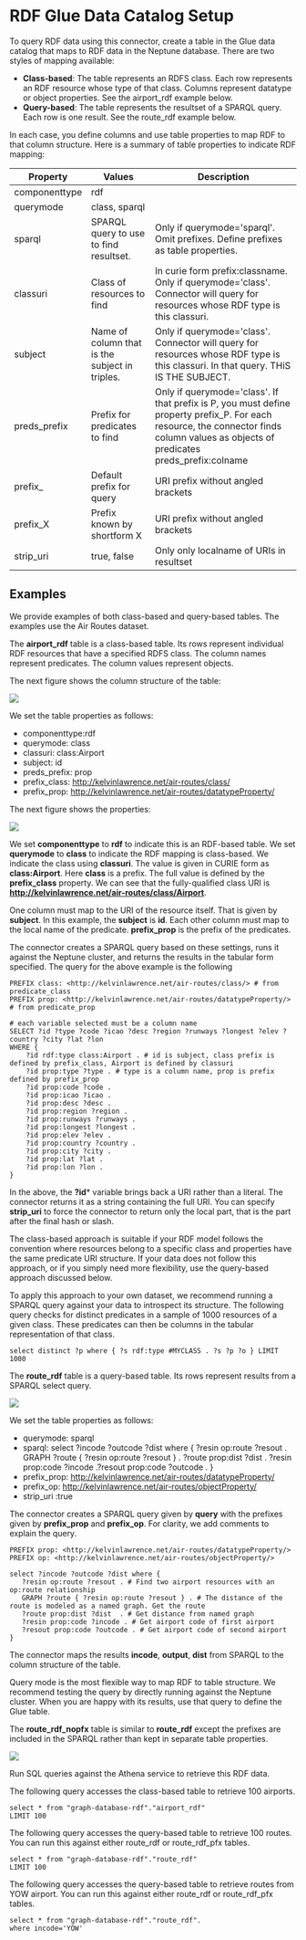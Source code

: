 # RDF Glue Data Catalog Setup

To query RDF data using this connector, create a table in the Glue data catalog that maps to RDF data in the Neptune database. There are two styles of mapping available:

- **Class-based**: The table represents an RDFS class. Each row represents an RDF resource whose type of that class. Columns represent datatype or object properties. See the airport_rdf example below.
- **Query-based**: The table represents the resultset of a SPARQL query. Each row is one result. See the route_rdf example below.

In each case, you define columns and use table properties to map RDF to that column structure. Here is a summary of table properties to indicate RDF mapping:

|Property|Values|Description|
|--------|------|-----------|
|componenttype|rdf||
|querymode|class, sparql||
|sparql|SPARQL query to use to find resultset.|Only if querymode='sparql'. Omit prefixes. Define prefixes as table properties.|
|classuri|Class of resources to find|In curie form prefix:classname. Only if querymode='class'. Connector will query for resources whose RDF type is this classuri.|
|subject|Name of column that is the subject in triples.|Only if querymode='class'. Connector will query for resources whose RDF type is this classuri. In that query. THiS IS THE SUBJECT.|
|preds_prefix|Prefix for predicates to find|Only if querymode='class'. If that prefix is P, you must define property prefix_P. For each resource, the connector finds column values as objects of predicates preds_prefix:colname|
|prefix_|Default prefix for query| URI prefix without angled brackets|
|prefix_X|Prefix known by shortform X| URI prefix without angled brackets|
|strip_uri|true, false|Only only localname of URIs in resultset|

## Examples
We provide examples of both class-based and query-based tables. The examples use the Air Routes dataset. 

The **airport_rdf** table is a class-based table. Its rows represent individual RDF resources that have a specified RDFS class. The column names represent predicates. The column values represent objects. 

The next figure shows the column structure of the table:

![](./assets/airportrdf_schema.png)

We set the table properties as follows:
- componenttype:rdf
- querymode: class
- classuri: class:Airport
- subject: id
- preds_prefix: prop
- prefix_class: http://kelvinlawrence.net/air-routes/class/
- prefix_prop: http://kelvinlawrence.net/air-routes/datatypeProperty/

The next figure shows the properties:

![](./assets/airportrdf_props.png)

We set **componenttype** to **rdf** to indicate this is an RDF-based table. We set **querymode** to **class** to indicate the RDF mapping is class-based. We indicate the class using **classuri**. The value is given in CURIE form as **class:Airport**. Here **class** is a prefix. The full value is defined by the **prefix_class** property. We can see that the fully-qualified class URI is **http://kelvinlawrence.net/air-routes/class/Airport**.

One column must map to the URI of the resource itself. That is given by **subject**. In this example, the **subject** is **id**. Each other column must map to the local name of the predicate. **prefix_prop** is the prefix of the predicates.

The connector creates a SPARQL query based on these settings, runs it against the Neptune cluster, and returns the results in the tabular form specified. The query for the above example is the following

```
PREFIX class: <http://kelvinlawrence.net/air-routes/class/> # from predicate_class
PREFIX prop: <http://kelvinlawrence.net/air-routes/datatypeProperty/> # from predicate_prop

# each variable selected must be a column name
SELECT ?id ?type ?code ?icao ?desc ?region ?runways ?longest ?elev ?country ?city ?lat ?lon
WHERE {
    ?id rdf:type class:Airport . # id is subject, class prefix is defined by prefix_class, Airport is defined by classuri
    ?id prop:type ?type . # type is a column name, prop is prefix defined by prefix_prop
    ?id prop:code ?code .
    ?id prop:icao ?icao .
    ?id prop:desc ?desc .
    ?id prop:region ?region .
    ?id prop:runways ?runways .
    ?id prop:longest ?longest .
    ?id prop:elev ?elev .
    ?id prop:country ?country .
    ?id prop:city ?city .
    ?id prop:lat ?lat .
    ?id prop:lon ?lon .
}
```
In the above, the **?id*** variable brings back a URI rather than a literal. The connector returns it as a string containing the full URI. You can specify **strip_uri** to force the connector to return only the local part, that is the part after the final hash or slash. 

The class-based approach is suitable if your RDF model follows the convention where resources belong to a specific class and properties have the same predicate URI structure. If your data does not follow this approach, or if you simply need more flexibility, use the query-based approach discussed below.

To apply this approach to your own dataset, we recommend running a SPARQL query against your data to introspect its structure. The following query checks for distinct predicates in a sample of 1000 resources of a given class. These predicates can then be columns in the tabular representation of that class.

```
select distinct ?p where { ?s rdf:type #MYCLASS . ?s ?p ?o } LIMIT 1000
```
The **route_rdf** table is a query-based table. Its rows represent results from a SPARQL select query.

![](./assets/routerdf.png)

We set the table properties as follows:
- querymode: sparql
- sparql: select ?incode ?outcode ?dist where {  ?resin op:route ?resout . GRAPH ?route { ?resin op:route ?resout } .  ?route prop:dist ?dist  . ?resin prop:code ?incode .?resout prop:code ?outcode . }
- prefix_prop: http://kelvinlawrence.net/air-routes/datatypeProperty/
- prefix_op: http://kelvinlawrence.net/air-routes/objectProperty/
- strip_uri :true

The connector creates a SPARQL query given by **query** with the prefixes given by **prefix_prop** and **prefix_op**. For clarity, we add comments to explain the query.

```
PREFIX prop: <http://kelvinlawrence.net/air-routes/datatypeProperty/>
PREFIX op: <http://kelvinlawrence.net/air-routes/objectProperty/>

select ?incode ?outcode ?dist where {
   ?resin op:route ?resout . # Find two airport resources with an op:route relationship
   GRAPH ?route { ?resin op:route ?resout } . # The distance of the route is modeled as a named graph. Get the route
   ?route prop:dist ?dist  . # Get distance from named graph
   ?resin prop:code ?incode . # Get airport code of first airport
   ?resout prop:code ?outcode . # Get airport code of second airport
}
```
The connector maps the results **incode**, **output**, **dist** from SPARQL to the column structure of the table.

Query mode is the most flexible way to map RDF to table structure. We recommend testing the query by directly running against the Neptune cluster. When you are happy with its results, use that query to define the Glue table. 

The **route_rdf_nopfx** table is similar to **route_rdf** except the prefixes are included in the SPARQL rather than kept in separate table properties.

![](./assets/routerdf_nopfx.png)

Run SQL queries against the Athena service to retrieve this RDF data. 

The following query accesses the class-based table to retrieve 100 airports.

```
select * from "graph-database-rdf"."airport_rdf"
LIMIT 100
```

The following query accesses the query-based table to retrieve 100 routes. You can run this against either route_rdf or route_rdf_pfx tables.

```
select * from "graph-database-rdf"."route_rdf"
LIMIT 100
```

The following query accesses the query-based table to retrieve routes from YOW airport. You can run this against either route_rdf or route_rdf_pfx tables.

```
select * from "graph-database-rdf"."route_rdf". 
where incode='YOW'
```


